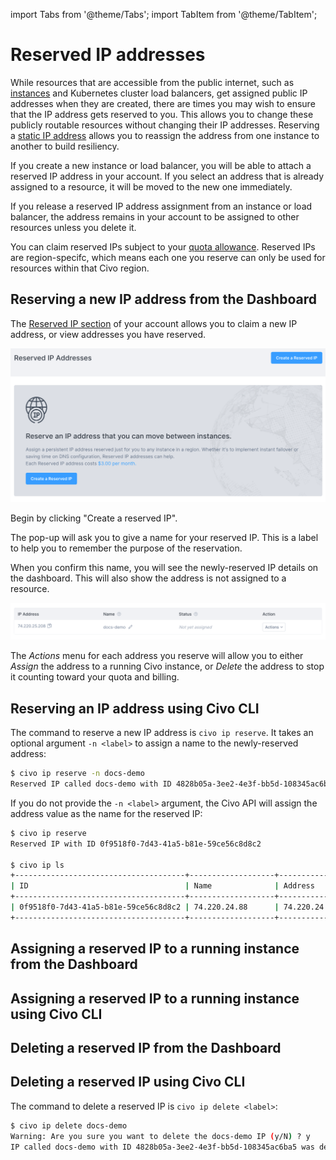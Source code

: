 import Tabs from '@theme/Tabs';
import TabItem from '@theme/TabItem';

# Reserved IP addresses

While resources that are accessible from the public internet, such as [instances](../compute/instances-introduction) and Kubernetes cluster load balancers, get assigned public IP addresses when they are created, there are times you may wish to ensure that the IP address gets reserved to you. This allows you to change these publicly routable resources without changing their IP addresses. Reserving a [static IP address](https://dashboard.civo.com/reserved-ips) allows you to reassign the address from one instance to another to build resiliency.

If you create a new instance or load balancer, you will be able to attach a reserved IP address in your account. If you select an address that is already assigned to a resource, it will be moved to the new one immediately.

If you release a reserved IP address assignment from an instance or load balancer, the address remains in your account to be assigned to other resources unless you delete it.

You can claim reserved IPs subject to your [quota allowance](../account/quota). Reserved IPs are region-specifc, which means each one you reserve can only be used for resources within that Civo region.

<Tabs groupId="reserve-ip">

<TabItem value="dashboard" label="Dashboard">

## Reserving a new IP address from the Dashboard

The [Reserved IP section](https://dashboard.civo.com/reserved-ips) of your account allows you to claim a new IP address, or view addresses you have reserved.

![Reserved IPs menu](images/reserved-ips-menu.png)

Begin by clicking "Create a reserved IP".

The pop-up will ask you to give a name for your reserved IP. This is a label to help you to remember the purpose of the reservation.

When you confirm this name, you will see the newly-reserved IP details on the dashboard. This will also show the address is not assigned to a resource.

![Unassigned reserved IP](images/reserved-ip-unassigned.png)

The *Actions* menu for each address you reserve will allow you to either *Assign* the address to a running Civo instance, or *Delete* the address to stop it counting toward your quota and billing.

</TabItem>

<TabItem value="civo-cli" label="Civo CLI">

## Reserving an IP address using Civo CLI

The command to reserve a new IP address is `civo ip reserve`. It takes an optional argument `-n <label>` to assign a name to the newly-reserved address:

```bash
$ civo ip reserve -n docs-demo
Reserved IP called docs-demo with ID 4828b05a-3ee2-4e3f-bb5d-108345ac6ba5
```

If you do not provide the `-n <label>` argument, the Civo API will assign the address value as the name for the reserved IP:

```bash
$ civo ip reserve
Reserved IP with ID 0f9518f0-7d43-41a5-b81e-59ce56c8d8c2

$ civo ip ls
+--------------------------------------+-------------------+--------------+-------------------+
| ID                                   | Name              | Address      | Assigned To(type) |
+--------------------------------------+-------------------+--------------+-------------------+
| 0f9518f0-7d43-41a5-b81e-59ce56c8d8c2 | 74.220.24.88      | 74.220.24.88 | No resource       |
+--------------------------------------+-------------------+--------------+-------------------+
```

</TabItem>
</Tabs>

<Tabs groupId="assign-ip-to-instance">

<TabItem value="dashboard" label="Dashboard">

## Assigning a reserved IP to a running instance from the Dashboard

</TabItem>

<TabItem value="civo-cli" label="Civo CLI">

## Assigning a reserved IP to a running instance using Civo CLI

</TabItem>
</Tabs>

<Tabs groupId="delete-reserved-ip">

<TabItem value="dashboard" label="Dashboard">

## Deleting a reserved IP from the Dashboard

</TabItem>

<TabItem value="civo-cli" label="Civo CLI">

## Deleting a reserved IP using Civo CLI

The command to delete a reserved IP is `civo ip delete <label>`:

```bash
$ civo ip delete docs-demo
Warning: Are you sure you want to delete the docs-demo IP (y/N) ? y
IP called docs-demo with ID 4828b05a-3ee2-4e3f-bb5d-108345ac6ba5 was deleted
```

</TabItem>
</Tabs>